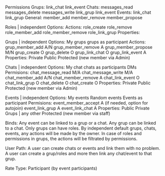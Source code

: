 Permissions
Grups:
link_chat
link_event
Chats:
messages_read
messages_delete
messages_write
link_grup
link_event
Events:
link_chat
link_grup
General:
member_add
member_remove
member_propose

Roles | independent
Options:
Actions:
role_create
role_remove
role_member_add
role_member_remove
role_link_grup
Properties:

Grups | independent
Options:
My grups
grups as participant
Actions:
grup_member_add A/N
grup_member_remove A
grup_member_propose M/N
grup_create O
grup_delete O
grup_link_chat O
grup_link_event A
Properties:
Private
Public
Protected (new member via Admin)

Chats | independent
Options:
My chat
chats as participants
DMs
Permisions:
chat_message_read M/A
chat_message_write M/A
chat_member_add A/N
chat_member_remove A
chat_link_event O
chat_link_grup O
chat_delete O
chat_create O
Properties:
Private
Public
Protected (new member via Admin)

Events | independent
Options:
My events
Random events
Events as participant
Permisions:
event_member_accept A (if needed, option for autojoin)
event_link_grup A
event_link_chat A
Properties:
Public
Private
Grups | any other
Protected (new member via staff)

Binds:
Any event can be linked to a grup or a chat.
Any grup can be linked to a chat.
Only grups can have roles.
By independent default grups, chats, events, any actions will be made by the owner.
In case of roles and permissions in grups, the actions will be filtrated by permissions.

User Path:
A user can create chats or events and link them with no problem.
A user can create a grup/roles and more then link any chat/event to that grup.

Rate
Type:
Participant (by event participants)
